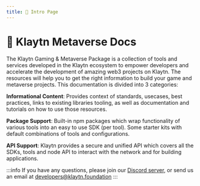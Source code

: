 ```yaml
---
title: 🔮 Intro Page
---
```


# 🔮 Klaytn Metaverse Docs

The Klaytn Gaming & Metaverse Package is a collection of tools and services developed in the Klaytn ecosystem to empower developers and accelerate the development of amazing web3 projects on Klaytn. The resources will help you to get the right information to build your game and metaverse projects. This documentation is divided into 3 categories:

**Informational Content**: Provides context of standards, usecases, best practices, links to existing libraries tooling, as well as documentation and tutorials on how to use those resources.

**Package Support**: Built-in npm packages which wrap functionality of various tools into an easy to use SDK (per tool). Some starter kits with default combinations of tools and configurations.

**API Support**: Klaytn provides a secure and unified API which covers all the SDKs, tools and node API to interact with the network and for building applications. 

:::info
If you have any questions, please join our [Discord server](https://discord.io/KlaytnOfficial), or send us an email at developers@klaytn.foundation
:::